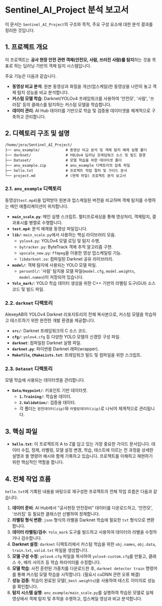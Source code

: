 # Sentinel_AI_Project 분석 보고서

이 문서는 `Sentinel_AI_Project`의 구조와 목적, 주요 구성 요소에 대한 분석 결과를 정리한 것입니다.

## 1. 프로젝트 개요

이 프로젝트는 **공사 현장 안전 관련 객체(안전모, 사람, 쓰러진 사람)를 탐지**하는 것을 목표로 하는 딥러닝 기반의 객체 탐지 시스템입니다.

주요 기능은 다음과 같습니다.
-   **동영상 비교 분석**: 원본 동영상과 화질을 개선(업스케일)한 동영상을 나란히 놓고 객체 탐지 성능을 비교 분석합니다.
-   **커스텀 모델 학습**: Darknet/YOLOv4 프레임워크를 사용하여 '안전모', '사람', '쓰러짐' 등의 클래스를 탐지하는 커스텀 모델을 학습합니다.
-   **데이터 관리**: AI Hub 데이터를 기반으로 학습 및 검증용 데이터셋을 체계적으로 구축하고 관리합니다.

## 2. 디렉토리 구조 및 설명

```
/home/jera/Sentinel_AI_Project/
├── anu_example/            # 동영상 비교 분석 및 객체 탐지 예제 실행 폴더
├── darknet/                # YOLOv4 딥러닝 프레임워크 소스 및 빌드 환경
├── Dataset/                # 모델 학습을 위한 데이터셋 폴더
├── anu_example.zip         # anu_example 디렉토리의 압축 파일
├── hello.txt               # 프로젝트 작업 절차 및 가이드 문서
└── project.md              # (현재 파일) 프로젝트 분석 보고서
```

### 2.1. `anu_example` 디렉토리

동영상(`test.mp4`)을 입력받아 원본과 업스케일된 버전을 비교하며 객체 탐지를 수행하는 메인 애플리케이션이 위치합니다.

-   **`main_scale.py`**: 메인 실행 스크립트. 멀티프로세싱을 통해 영상처리, 객체탐지, 결과표시를 병렬로 수행합니다.
-   **`test.mp4`**: 분석 예제용 동영상 파일입니다.
-   **`lib/`**: `main_scale.py`에서 사용하는 핵심 라이브러리 모음.
    -   `yolov4.py`: YOLOv4 모델 로딩 및 탐지 수행.
    -   `bytracker.py`: ByteTrack 객체 추적 알고리즘 구현.
    -   `upscale_new.py`: `ffmpeg`을 이용한 영상 업스케일링 기능.
    -   `libdarknet.so`: 컴파일된 Darknet 공유 라이브러리.
-   **`model/`**: 객체 탐지에 사용되는 YOLO 모델 파일.
    -   `person5l/`: '사람' 탐지용 모델 파일(`model.cfg`, `model.weights`, `model.names`)이 저장되어 있습니다.
-   **`Yolo_mark/`**: YOLO 학습 데이터 생성을 위한 C++ 기반의 라벨링 도구(GUI) 소스 코드 및 빌드 파일.

### 2.2. `darknet` 디렉토리

AlexeyAB의 YOLOv4 Darknet 리포지토리의 전체 복사본으로, 커스텀 모델을 학습하고 테스트하기 위한 완전한 개발 환경을 제공합니다.

-   **`src/`**: Darknet 프레임워크의 C 소스 코드.
-   **`cfg/`**: `yolov4.cfg` 등 다양한 YOLO 모델의 신경망 구성 파일.
-   **`darknet`**: 컴파일된 Darknet 실행 파일.
-   **`darknet.py`**: 파이썬용 Darknet 래퍼(wrapper).
-   **`Makefile`, `CMakeLists.txt`**: 프레임워크 빌드 및 컴파일을 위한 스크립트.

### 2.3. `Dataset` 디렉토리

모델 학습에 사용되는 데이터셋을 관리합니다.

-   **`Data/Keypoint/`**: 키포인트 기반 데이터셋.
    -   **`1.Training/`**: 학습용 데이터.
    -   **`2.Validation/`**: 검증용 데이터.
    -   각 폴더는 `원천데이터(zip)`와 `라벨링데이터(zip)`로 나뉘어 체계적으로 관리됩니다.

## 3. 핵심 파일

-   **`hello.txt`**: 이 프로젝트의 A to Z를 담고 있는 가장 중요한 가이드 문서입니다. 데이터 수집, 정제, 라벨링, 모델 설정 변경, 학습, 테스트에 이르는 전 과정을 상세한 설명과 셸 명령어 예시와 함께 기록하고 있습니다. 프로젝트를 이해하고 재현하기 위한 핵심적인 역할을 합니다.

## 4. 전체 작업 흐름

`hello.txt`에 기록된 내용을 바탕으로 재구성한 프로젝트의 전체 작업 흐름은 다음과 같습니다.

1.  **데이터 준비**: AI Hub에서 "공사현장 안전장비" 데이터를 다운로드하고, '안전모', '쓰러짐' 등 필요한 클래스만 선별하여 정제합니다.
2.  **라벨링 형식 변환**: `json` 형식의 라벨을 Darknet 학습에 필요한 `txt` 형식으로 변환합니다.
3.  **데이터 라벨링/검수**: `Yolo_mark` 도구를 빌드하고 사용하여 데이터의 라벨을 수정하거나 검수합니다.
4.  **Darknet 설정**: `darknet` 디렉토리에서 커스텀 학습을 위한 `obj.names`, `obj.data`, `train.txt`, `valid.txt` 파일을 생성합니다.
5.  **모델 구성 수정**: `yolov4.cfg` 파일을 복사하여 `yolov4-custom.cfg`를 만들고, 클래스 수, 배치 사이즈 등 학습 파라미터를 수정합니다.
6.  **모델 학습**: 사전 훈련된 가중치를 다운로드한 후, `darknet detector train` 명령어를 통해 커스텀 모델 학습을 시작합니다. (필요시 cuDNN 관련 오류 해결)
7.  **성능 검증**: 학습이 완료된 모델(`_best.weights`)을 사용하여 테스트 이미지로 성능을 확인합니다.
8.  **탐지 시스템 실행**: `anu_example/main_scale.py`를 실행하여 학습된 모델로 실제 영상에서 객체 탐지 및 추적을 수행하고, 업스케일 영상과 비교 분석합니다.
